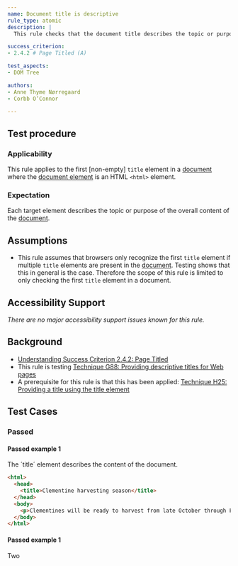 ```yaml
---
name: Document title is descriptive
rule_type: atomic
description: |
  This rule checks that the document title describes the topic or purpose of the document.

success_criterion: 
- 2.4.2 # Page Titled (A)

test_aspects:
- DOM Tree

authors:
- Anne Thyme Nørregaard
- Corbb O’Connor 

---
```


## Test procedure

### Applicability

This rule applies to the first [non-empty] `title` element in a [document](https://www.w3.org/TR/dom/#concept-document) where the [document element](https://www.w3.org/TR/dom/#document-element) is an HTML `<html>` element.

### Expectation

Each target element describes the topic or purpose of the overall content of the [document](https://www.w3.org/TR/dom/#concept-document).

## Assumptions

- This rule assumes that browsers only recognize the first `title` element if multiple `title` elements are present in the [document](https://www.w3.org/TR/dom/#concept-document). Testing shows that this in general is the case. Therefore the scope of this rule is limited to only checking the first `title` element in a document.

## Accessibility Support

_There are no major accessibility support issues known for this rule._

## Background

- [Understanding Success Criterion 2.4.2: Page Titled](https://www.w3.org/WAI/WCAG21/Understanding/page-titled.html)
- This rule is testing [Technique G88: Providing descriptive titles for Web pages](https://www.w3.org/WAI/WCAG21/Techniques/general/G88)
- A prerequisite for this rule is that this has been applied: [Technique H25: Providing a title using the title element](https://www.w3.org/WAI/WCAG21/Techniques/html/H25)

## Test Cases

### Passed

#### Passed example 1

The ´title´ element describes the content of the document.

```html
<html>
  <head>
    <title>Clementine harvesting season</title>
  </head>
  <body>
    <p>Clementines will be ready to harvest from late October through February.</p>
  </body>
</html>
```

#### Passed example 1

Two <title> tags where the first one describes the content of the document.

```html
<html>
  <head>
    <title>Clementine harvesting season</title>
    <title>Apple harvesting season</title>
  </head>
  <body>
    <p>Clementines will be ready to harvest from late October through February.</p>
  </body>
</html>
```

#### Passed example 3

Even though the descriptive `title` element is not placed within the `head` element that is the context the element can be used in [according to the HTML specification](https://www.w3.org/TR/html/document-metadata.html#the-title-element), the rule still passes, since the browser fixes it, and it doesn't cause any known accessibility issues.

```html
<html>
  <head>
  </head>
  <body>
    <title>Clementine harvesting season</title>
    <p>Clementines will be ready to harvest from late October through February.</p>
  </body>
</html>
```

### Failed

#### Failed example 1

`title` is not descriptive of the content of the document.

```html
<html>
  <head>
    <title>Apple harvesting season</title>
  </head>
  <body>
    <p>Clementines will be ready to harvest from late October through February.</p>
  </body>
</html>
```

### Inapplicable

#### Inapplicable example 1

No `title` element present in document.

```html
<html>
  <head>
  </head>
  <body>
    <p>Clementines will be ready to harvest from late October through February.</p>
  </body>
</html>
```

#### Inapplicable example 2

`title` element present in document, but is empty.

```html
<html>
  <head>
    <title></title>
  </head>
  <body>
    <p>Clementines will be ready to harvest from late October through February.</p>
  </body>
</html>
```

#### Inapplicable example 3

`title` element present in document, but does not meet the definition for [non-empty text string](#non-empty).

```html
<html>
  <head>
    <title>;)</title>
  </head>
  <body>
    <p>Clementines will be ready to harvest from late October through February.</p>
  </body>
</html>
```

#### Inapplicable example 4

This document has a <title> element but is inapplicable since the document element is an SVG <svg> element.

```svg
<svg xmlns="http://www.w3.org/2000/svg">
  <title>This is a circle</title>
  <circle cx="150" cy="75" r="50" fill="green"></circle>
</svg>
```
